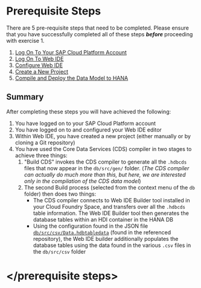 # Prerequisite Steps

There are 5 pre-requisite steps that need to be completed.  Please ensure that you have successfully completed all of these steps ***before*** proceeding with exercise 1.

1. [Log On To Your SAP Cloud Platform Account](./ex0.1.md)  
1. [Log On To Web IDE](./ex0.2.md)
1. [Configure Web IDE](./ex0.3.md)
1. [Create a New Project](./ex0.4.md)
1. [Compile and Deploy the Data Model to HANA](./ex0.5.md)

    
## Summary

After completing these steps you will have achieved the following:

1. You have logged on to your SAP Cloud Platform account 
1. You have logged on to and configured your Web IDE editor
1. Within Web IDE, you have created a new project (either manually or by cloning a Git repository)
1. You have used the Core Data Services (CDS) compiler in two stages to achieve three things:
    1. "Build CDS" invokes the CDS compiler to generate all the `.hdbcds` files that now appear in the `db/src/gen/` folder.   (*The CDS compiler can actually do much more than this, but here, we are interested only in the compilation of the CDS data model*)
    1. The second Build process (selected from the context menu of the `db` folder) then does two things:
        * The CDS compiler connects to Web IDE Builder tool installed in your Cloud Foundry Space, and transfers over all the `.hdbcds` table information.  The Web IDE Builder tool then generates the database tables within an HDI container in the HANA DB
        * Using the configuration found in the JSON file [`db/src/csv/Data.hdbtabledata`](https://github.com/SAP/cloud-sample-spaceflight/blob/master/db/src/csv/Data.hdbtabledata) (found in the referenced repository), the Web IDE builder additionally populates the database tables using the data found in the various `.csv` files in the `db/src/csv` folder
   
# \</prerequisite steps>
